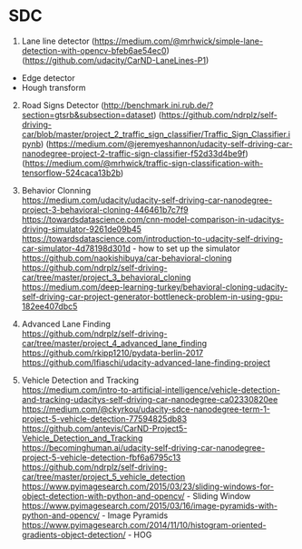 # SDC

1. Lane line detector (https://medium.com/@mrhwick/simple-lane-detection-with-opencv-bfeb6ae54ec0) (https://github.com/udacity/CarND-LaneLines-P1)
 - Edge detector
 - Hough transform
 
2. Road Signs Detector (http://benchmark.ini.rub.de/?section=gtsrb&subsection=dataset) (https://github.com/ndrplz/self-driving-car/blob/master/project_2_traffic_sign_classifier/Traffic_Sign_Classifier.ipynb) (https://medium.com/@jeremyeshannon/udacity-self-driving-car-nanodegree-project-2-traffic-sign-classifier-f52d33d4be9f) (https://medium.com/@mrhwick/traffic-sign-classification-with-tensorflow-524caca13b2b)

3. Behavior Clonning  
https://medium.com/udacity/udacity-self-driving-car-nanodegree-project-3-behavioral-cloning-446461b7c7f9  
https://towardsdatascience.com/cnn-model-comparison-in-udacitys-driving-simulator-9261de09b45  
https://towardsdatascience.com/introduction-to-udacity-self-driving-car-simulator-4d78198d301d - how to set up the simulator  
https://github.com/naokishibuya/car-behavioral-cloning  
https://github.com/ndrplz/self-driving-car/tree/master/project_3_behavioral_cloning  
https://medium.com/deep-learning-turkey/behavioral-cloning-udacity-self-driving-car-project-generator-bottleneck-problem-in-using-gpu-182ee407dbc5

4. Advanced Lane Finding  
https://github.com/ndrplz/self-driving-car/tree/master/project_4_advanced_lane_finding  
https://github.com/rkipp1210/pydata-berlin-2017  
https://github.com/lfiaschi/udacity-advanced-lane-finding-project

5. Vehicle Detection and Tracking  
https://medium.com/intro-to-artificial-intelligence/vehicle-detection-and-tracking-udacitys-self-driving-car-nanodegree-ca02330820ee  
https://medium.com/@ckyrkou/udacity-sdce-nanodegree-term-1-project-5-vehicle-detection-77594825db83  
https://github.com/antevis/CarND-Project5-Vehicle_Detection_and_Tracking  
https://becominghuman.ai/udacity-self-driving-car-nanodegree-project-5-vehicle-detection-fbf6a6795c13  
https://github.com/ndrplz/self-driving-car/tree/master/project_5_vehicle_detection
https://www.pyimagesearch.com/2015/03/23/sliding-windows-for-object-detection-with-python-and-opencv/ - Sliding Window  
https://www.pyimagesearch.com/2015/03/16/image-pyramids-with-python-and-opencv/ - Image Pyramids  
https://www.pyimagesearch.com/2014/11/10/histogram-oriented-gradients-object-detection/ - HOG
